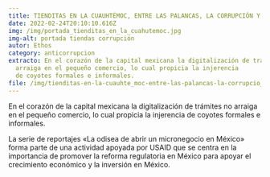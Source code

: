 ```yaml
---
title: TIENDITAS EN LA CUAUHTÉMOC, ENTRE LAS PALANCAS, LA CORRUPCIÓN Y LOS GESTORES
date: 2022-02-24T20:10:10.616Z
img: /img/portada_tienditas_en_la_cuahutemoc.jpg
img-alt: portada tiendas corrupción
autor: Ethos
category: anticorrupcion
extracto: En el corazón de la capital mexicana la digitalización de trámites no
  arraiga en el pequeño comercio, lo cual propicia la injerencia
  de coyotes formales e informales.
file: /img/tienditas-en-la-cuauhte_moc-entre-las-palancas-la-corrupcio_n-y-los-gestores-.docx.pdf
---
```

<!--StartFragment-->

En el corazón de la capital mexicana la digitalización de trámites no arraiga en el pequeño comercio, lo cual propicia la injerencia de coyotes formales e informales. 

La serie de reportajes «La odisea de abrir un micronegocio en México» forma parte de una actividad apoyada por USAID que se centra en la importancia de promover la reforma regulatoria en México para apoyar el crecimiento económico y la inversión en México.

<!--EndFragment-->